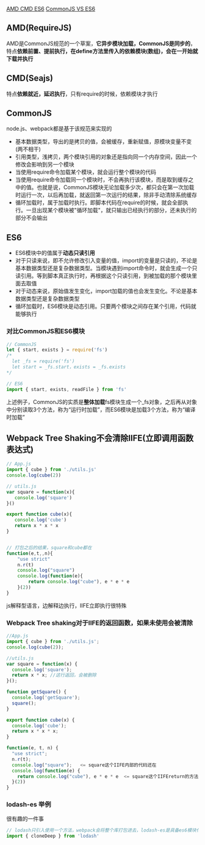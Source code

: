 [AMD CMD ES6](https://juejin.im/post/6844903983987834888)
[CommonJS VS ES6](https://www.cnblogs.com/unclekeith/archive/2017/10/17/7679503.html)
## AMD(RequireJS)
AMD是CommonJS规范的一个草案，**它异步模块加载，CommonJS是同步的**，特点**依赖前置、提前执行，在define方法里传入的依赖模块(数组)，会在一开始就下载并执行**
## CMD(Seajs)
特点**依赖就近，延迟执行**，只有require的时候，依赖模块才执行
## CommonJS
node.js、webpack都是基于该规范来实现的
* 基本数据类型，导出的是拷贝的值，会被缓存，重新赋值，原模块变量不变(两不相干)
* 引用类型，浅拷贝，两个模块引用的对象还是指向同一个内存空间，因此一个修改会影响到另一个模块
* 当使用require命令加载某个模块，就会运行整个模块的代码
* 当使用require命令加载同一个模块时，不会再执行该模块，而是取到缓存之中的值。也就是说，CommonJS模块无论加载多少次，都只会在第一次加载时运行一次，以后再加载，就返回第一次运行的结果，除非手动清除系统缓存
* 循环加载时，属于加载时执行。即脚本代码在require的时候，就会全部执行。一旦出现某个模块被"循环加载"，就只输出已经执行的部分，还未执行的部分不会输出
## ES6
* ES6模块中的值属于**动态只读引用**
* 对于只读来说，即不允许修改引入变量的值，import的变量是只读的，不论是基本数据类型还是复杂数据类型。当模块遇到import命令时，就会生成一个只读引用。等到脚本真正执行时，再根据这个只读引用，到被加载的那个模块里面去取值
* 对于动态来说，原始值发生变化，import加载的值也会发生变化。不论是基本数据类型还是复杂数据类型
* 循环加载时，ES6模块是动态引用。只要两个模块之间存在某个引用，代码就能够执行


### 对比CommonJS和ES6模块
````js
// CommonJS
let { start, exists } = require('fs')
/*
  let _fs = require('fs')
  let start = _fs.start，exists = _fs.exists
*/

// ES6
import { start, exists, readFile } from 'fs'
````
上述例子，CommonJS的实质是**整体加载**fs模块生成一个_fs对象，之后再从对象中分别读取3个方法，称为“运行时加载”，而ES6模块是加载3个方法，称为“编译时加载”
## Webpack Tree Shaking不会清除IIFE(立即调用函数表达式)
````js
// App.js
import { cube } from './utils.js'
console.log(cube(2))

// utils.js
var square = function(x){
   console.log('square')
}()

export function cube(x){
   console.log('cube')
   return x * x * x
}


// 打包之后的结果，square和cube都在
function(e,t,,n){
    "use strict"
    n.r(t)
    console.log("square")
    console.log(function(e){
        return console.log("cube"), e * e * e
    }(2))
}
````
js解释型语言，边解释边执行，IIFE立即执行很特殊  
### Webpack Tree shaking对于IIFE的返回函数，如果未使用会被清除
````js
//App.js
import { cube } from './utils.js';
console.log(cube(2));

//utils.js
var square = function(x) {
  console.log('square');
  return x * x; //这行返回，会被删除
}();

function getSquare() {
  console.log('getSquare');
  square();
}

export function cube(x) {
  console.log('cube');
  return x * x * x;
}

function(e, t, n) {
  "use strict";
  n.r(t);
  console.log("square");   <= square这个IIFE内部的代码还在
  console.log(function(e) {
    return console.log("cube"), e * e * e  <= square这个IIFEreturn的方法因为getSquare未被调用而被删除
  }(2))
}
````
### lodash-es 举例
很有趣的一件事
````js
// lodash只引入使用一个方法，webpack会将整个库打包进去，lodash-es是具备es6模块化的版本，就不存在这个问题了
import { cloneDeep } from 'lodash'
````

